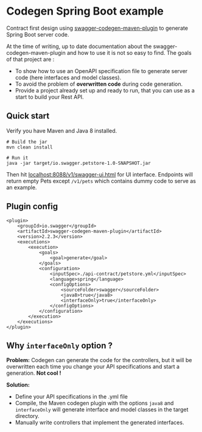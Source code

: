 # Codegen Spring Boot example

Contract first design using [swagger-codegen-maven-plugin](https://github.com/swagger-api/swagger-codegen/blob/master/modules/swagger-codegen-maven-plugin/README.md) 
to generate Spring Boot server code.

At the time of writing, up to date documentation about the swagger-codegen-maven-plugin and how to use it is not so easy to find.
The goals of that project are :
 * To show how to use an OpenAPI specification file to generate server code
 (here interfaces and model classes).
 * To avoid the problem of **overwritten code** during code generation.
 * Provide a project already set up and ready to run, that you can use as a start to build your Rest API.


## Quick start

Verify you have Maven and Java 8 installed.

```
# Build the jar
mvn clean install

# Run it
java -jar target/io.swagger.petstore-1.0-SNAPSHOT.jar
```
Then hit [localhost:8088/v1/swagger-ui.html](http://localhost:8088/v1/swagger-ui.html) for UI interface.
Endpoints will return empty Pets except `/v1/pets` which contains dummy code to serve as an example.  


## Plugin config
```
<plugin>
    <groupId>io.swagger</groupId>
    <artifactId>swagger-codegen-maven-plugin</artifactId>
    <version>2.2.3</version>
    <executions>
        <execution>
            <goals>
                <goal>generate</goal>
            </goals>
            <configuration>
                <inputSpec>./api-contract/petstore.yml</inputSpec>
                <language>spring</language>
                <configOptions>
                    <sourceFolder>swagger</sourceFolder>
                    <java8>true</java8>
                    <interfaceOnly>true</interfaceOnly>
                </configOptions>
            </configuration>
        </execution>
    </executions>
</plugin>
```


## Why `interfaceOnly` option ?
**Problem:**
Codegen can generate the code for the controllers, but it will be overwritten 
each time you change your API specifications and start a generation. **Not cool !**

**Solution:**
* Define your API specifications in the .yml file
* Compile, the Maven codegen plugin with the options `java8` and `interfaceOnly` will generate interface and 
model classes in the target directory.
* Manually write controllers that implement the generated interfaces.
 
